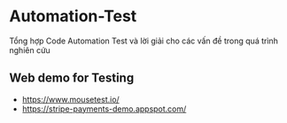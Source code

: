 # Automation-Test
Tổng hợp Code Automation Test  và lời giải cho các vấn đề trong quá trình nghiên cứu

## Web demo for Testing
 * https://www.mousetest.io/
 * https://stripe-payments-demo.appspot.com/


